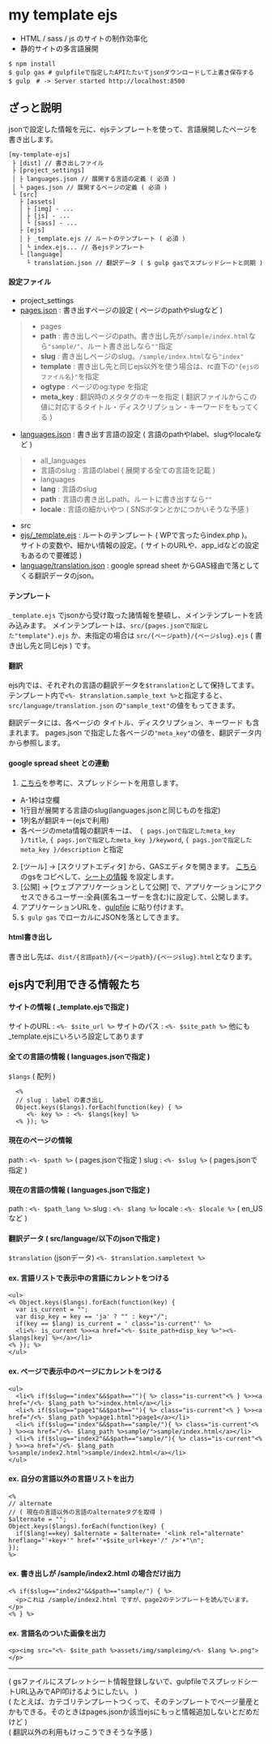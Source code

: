 # my template ejs

- HTML / sass / js のサイトの制作効率化
- 静的サイトの多言語展開

```
$ npm install
$ gulp gas # gulpfileで指定したAPIたたいてjsonダウンロードして上書き保存する
$ gulp　# -> Server started http://localhost:8500
```

## ざっと説明

jsonで設定した情報を元に、ejsテンプレートを使って、言語展開したページを書き出します。

```
[my-template-ejs]
 ├ [dist] // 書き出しファイル
 ├ [project_settings]
 │ ├ languages.json // 展開する言語の定義 ( 必須 )
 │ └ pages.json // 展開するページの定義 ( 必須 )
 └ [src]
   ├ [assets]
   │ ├ [img] - ...
   │ ├ [js] - ...
   │ └ [sass] - ...
   ├ [ejs]
   │ ├ _template.ejs // ルートのテンプレート ( 必須 )
   │ └ index.ejs... // 各ejsテンプレート
   └ [language]
     └ translation.json // 翻訳データ ( $ gulp gasでスプレッドシートと同期 )
```

#### 設定ファイル

- project_settings
 - [pages.json](https://github.com/uunnee/my-template-ejs/blob/master/project_settings/pages.json) : 書き出すページの設定 ( ページのpathやslugなど )
 > - pages
 >  - **path** : 書き出しページのpath。書き出し先が```/sample/index.html```なら```"sample/"```、ルート書き出しなら```""```指定
 >  - **slug** : 書き出しページのslug。```/sample/index.html```なら```"index"```
 >  - **template** : 書き出し先と同じejs以外を使う場合は、rc直下の```"{ejsのファイル名}"```を指定
 >  - **ogtype** : ページのog:type を指定
 >  - **meta_key** : 翻訳時のメタタグのキーを指定 ( 翻訳ファイルからこの値に対応するタイトル・ディスクリプション・キーワードをもってくる )

 - [languages.json](https://github.com/uunnee/my-template-ejs/blob/master/project_settings/languages.json) : 書き出す言語の設定 ( 言語のpathやlabel、slugやlocaleなど )
> - all_languages
>  - 言語のslug : 言語のlabel ( 展開する全ての言語を記載 )
> - languages
>  - **lang** : 言語のslug
>  - **path** : 言語の書き出しpath。ルートに書き出すなら```""```
>  - **locale** : 言語の細かいやつ ( SNSボタンとかにつかいそうな予感 )
- src
 - [ejs/_template.ejs](https://github.com/uunnee/my-template-ejs/blob/master/src/ejs/_template.ejs) : ルートのテンプレート ( WPで言ったらindex.php )。  
 サイトの変数や、細かい情報の設定。( サイトのURLや、app_idなどの設定もあるので要確認 )
 - [language/translation.json](https://github.com/uunnee/my-template-ejs/blob/master/src/language/translation.json) : google spread sheet からGAS経由で落としてくる翻訳データのjson。

#### テンプレート

```_template.ejs``` でjsonから受け取った諸情報を整頓し、メインテンプレートを読み込みます。
メインテンプレートは、```src/{pages.jsonで指定した"template"}.ejs``` か、未指定の場合は ```src/{ページpath}/{ページslug}.ejs``` ( 書き出し先と同じejs ) です。

#### 翻訳

ejs内では、それぞれの言語の翻訳データを```$translation```として保持してます。
テンプレート内で```<%- $translation.sample_text %>```と指定すると、```src/language/translation.json``` の```"sample_text"```の値をもってきます。

翻訳データには、各ページの タイトル、ディスクリプション、キーワード も含まれます。
pages.json で指定した各ページの```"meta_key"```の値を、翻訳データ内から参照します。

#### google spread sheet との連動

1. [こちら](https://docs.google.com/spreadsheets/d/1ZRajbTNaDzj2DgWtxW5R4HYTCZHR6usjDY0k5q7TpME/edit#gid=0)を参考に、スプレッドシートを用意します。
 - A-1枠は空欄
 - 1行目が展開する言語のslug(languages.jsonと同じものを指定)
 - 1列名が翻訳キー(ejsで利用)
 - 各ページのmeta情報の翻訳キーは、```
{ pags.jonで指定したmeta_key }/title```,
```{ pags.jonで指定したmeta_key }/keyword```,
```{ pags.jonで指定したmeta_key }/description```
と指定
2. [ツール] → [スクリプトエディタ] から、GASエディタを開きます。
[こちら](https://github.com/uunnee/my-template-ejs/blob/master/_gsfile/SpreadSheet2Json.gs) のgsをコピペして、[シートの情報](https://github.com/uunnee/my-template-ejs/blob/master/_gsfile/SpreadSheet2Json.gs#L38-L39) を設定します。  
3. [公開] → [ウェブアプリケーションとして公開] で、アプリケーションにアクセスできるユーザー:全員(匿名ユーザーを含む)に設定して、公開します。   
4. アプリケーションURLを、[gulpfile](https://github.com/uunnee/my-template-ejs/blob/master/gulpfile.js#L41) に貼り付けます。
5. ```$ gulp gas``` でローカルにJSONを落としてきます。


#### html書き出し

書き出し先は、```dist/{言語path}/{ページpath}/{ページslug}.html```となります。

## ejs内で利用できる情報たち

#### サイトの情報 ( _template.ejsで指定 )

サイトのURL : ```<%- $site_url %>```
サイトのパス : ```<%- $site_path %>```
他にも_template.ejsにいろいろ設定してあります

#### 全ての言語の情報 ( languages.jsonで指定 )

```$langs``` ( 配列 )
```
  <%
  // slug : label の書き出し
  Object.keys($langs).forEach(function(key) { %>
     <%- key %> : <%- $langs[key] %>
  <% }); %>
```

#### 現在のページの情報

path : ```<%- $path %>``` ( pages.jsonで指定 )
slug : ```<%- $slug %>``` ( pages.jsonで指定 )

#### 現在の言語の情報 ( languages.jsonで指定 )

path : ```<%- $path_lang %>```
slug : ```<%- $lang %>```
locale : ```<%- $locale %>``` ( en_US など )

#### 翻訳データ ( src/language/以下のjsonで指定 )

```$translation``` (jsonデータ)
```<%- $translation.sampletext %>```

#### ex. 言語リストで表示中の言語にカレントをつける

```
<ul>
<% Object.keys($langs).forEach(function(key) {
  var is_current = "";
  var disp_key = key == 'ja' ? "" : key+"/";
  if(key == $lang) is_current = ' class="is-current"' %>
  <li<%- is_current %>><a href="<%- $site_path+disp_key %>"><%- $langs[key] %></a></li>
<% }); %>
</ul>
```

#### ex. ページで表示中のページにカレントをつける

```
<ul>
  <li<% if($slug=="index"&&$path==""){ %> class="is-current"<% } %>><a href="/<%- $lang_path %>">index.html</a></li>
  <li<% if($slug=="page1"&&$path==""){ %> class="is-current"<% } %>><a href="/<%- $lang_path %>page1.html">page1</a></li>
  <li<% if($slug=="index"&&$path=="sample/"){ %> class="is-current"<% } %>><a href="/<%- $lang_path %>sample/">sample/index.html</a></li>
  <li<% if($slug=="index2"&&$path=="sample/"){ %> class="is-current"<% } %>><a href="/<%- $lang_path %>sample/index2.html">sample/index2.html</a></li>
</ul>
```

#### ex. 自分の言語以外の言語リストを出力

```
<%
// alternate
// ( 現在の言語以外の言語のalternateタグを取得 )
$alternate = "";
Object.keys($langs).forEach(function(key) {
  if($lang!==key) $alternate = $alternate+ '<link rel="alternate" hreflang="'+key+'" href="'+$site_url+key+'/" />'+"\n";
});
%>
```

#### ex. 書き出しが /sample/index2.html の場合だけ出力

```
<% if($slug=="index2"&&$path=="sample/") { %>
  <p>これは /sample/index2.html ですが、page2のテンプレートを読んでいます。</p>
<% } %>
```

#### ex. 言語名のついた画像を出力

```
<p><img src="<%- $site_path %>assets/img/sampleimg/<%- $lang %>.png"></p>
```

---

( gsファイルにスプレットシート情報登録しないで、gulpfileでスプレッドシートURL込みでAPI叩けるようにしたい。 )  
( たとえば、カテゴリテンプレートつくって、そのテンプレートでページ量産とかもできる。そのときはpages.jsonか該当ejsにもっと情報追加しないとだめだけど )  
( 翻訳以外の利用もけっこうできそうな予感 )  
